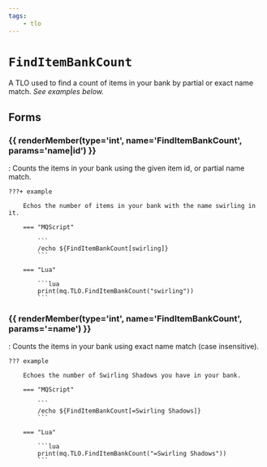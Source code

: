 ```yaml
---
tags:
    - tlo
---
```

# `FindItemBankCount`

A TLO used to find a count of items in your bank by partial or exact name match. _See examples below._

## Forms

### {{ renderMember(type='int', name='FindItemBankCount', params='name|id') }}

:   Counts the items in your bank using the given item id, or partial name match.

    ???+ example

        Echos the number of items in your bank with the name swirling in it.

        === "MQScript"

            ```
            /echo ${FindItemBankCount[swirling]}
            ```

        === "Lua"

            ```lua
            print(mq.TLO.FindItemBankCount("swirling"))
            ```


### {{ renderMember(type='int', name='FindItemBankCount', params='=name') }}

:   Counts the items in your bank using exact name match (case insensitive).

    ??? example

        Echoes the number of Swirling Shadows you have in your bank.

        === "MQScript"

            ```
            /echo ${FindItemBankCount[=Swirling Shadows]}
            ```

        === "Lua"

            ```lua
            print(mq.TLO.FindItemBankCount("=Swirling Shadows"))
            ```


[int]: ../data-types/datatype-int.md
